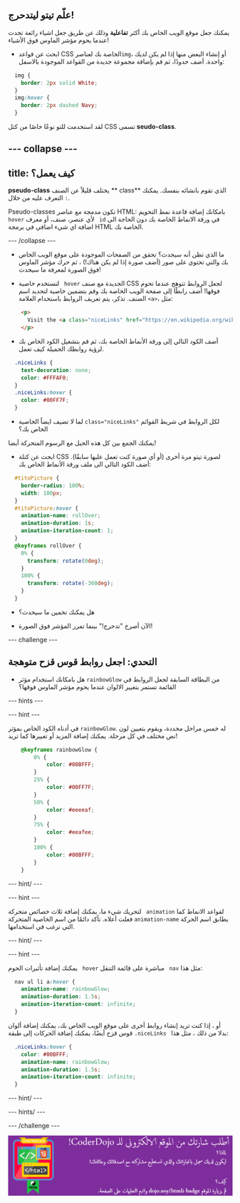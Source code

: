 ## علّم تيتو ليتدحرج!

يمكنك جعل موقع الويب الخاص بك أكثر **تفاعلية** وذلك عن طريق جعل اشياء رائعة تحدث عندما يحوم مؤشر الماوس فوق الأشياء!

+ ابحث عن قواعد CSS الخاصة بك لعناصر` img `، أو إنشاء البعض منها إذا لم يكن لديك واحدة. أضف حدودًا، ثم قم بإضافة مجموعة جديدة من القواعد الموجودة بالاسفل:

```css
  img {
    border: 2px solid White;
  }
  img:hover {
    border: 2px dashed Navy;
  }
```

لقد استخدمت للتو نوعًا خاصًا من كتل CSS تسمى **seudo-class**.

## \--- collapse \---

## title: كيف يعمل؟

**pseudo-class** يختلف قليلاً عن الصنف ** class** الذي تقوم بانشائه بنفسك. يمكنك التعرف عليه من خلال `:`.

Pseudo-classes تكون مدمجة مع عناصر HTML: بامكانك إضافة قاعدة نمط التحويم ` hover` لأي عنصر، صنف، أو معرف ` id` في ورقة الانماط الخاصة بك دون الحاجة الى اضافة اي شيء اضافي في برمجة HTML الخاصة بك.

\--- /collapse \---

+ ما الذي تظن أنه سيحدث؟ تحقق من الصفحات الموجودة على موقع الويب الخاص بك والتي تحتوي على صور (أضف صورة إذا لم يكن هناك!) ، ثم حرك مؤشر الماوس فوق الصورة لمعرفة ما سيحدث!

+ لنستخدم خاصية ` hover` الجديدة مع صنف CSS لجعل الروابط تتوهج عندما تحوم فوقها! أضف رابطًا إلى صفحة الويب الخاصة بك وقم بتضمين خاصية لتحديد اسم الصنف. تذكر، يتم تعريف الروابط باستخدام العلامة `<a>`، مثل:

```html
    <p>
      Visit the <a class="niceLinks" href="https://en.wikipedia.org/wiki/Ireland">Wikipedia page</a> to learn even more about Ireland!
    </p>
```

+ أضف الكود التالي إلى ورقة الأنماط الخاصة بك، ثم قم بتشغيل الكود الخاص بك لرؤية روابطك الجميلة كيف تعمل.

```css
  .niceLinks {
    text-decoration: none;
    color: #FFFAF0;
  }
  .niceLinks:hover {
    color: #00FF7F;
  }
```

+ لما لا تضيف ايضاً الخاصية `class="niceLinks"` لكل الروابط في شريط القوائم الخاص بك؟

يمكنك الجمع بين كل هذه الحيل مع الرسوم المتحركة أيضا!

+ ابحث عن كتلة CSS لصورة تيتو مرة أخرى (أو أي صورة كنت تعمل عليها سابقًا). أضف الكود التالي الى ملف ورقة الأنماط الخاص بك:

```css
  #titoPicture {
    border-radius: 100%;
    width: 100px;
  }
  #titoPicture:hover {
    animation-name: rollOver;
    animation-duration: 1s;
    animation-iteration-count: 1;
  }
  @keyframes rollOver {
    0% {
      transform: rotate(0deg);
    }
    100% {
      transform: rotate(-360deg);
    }
  }
```

+ هل يمكنك تخمين ما سيحدث؟

+ الآن أصرخ "تدحرج!" بينما تمرر المؤشر فوق الصورة!

\--- challenge \---

## التحدي: اجعل روابط قوس قزح متوهجة

+ هل بامكانك استخدام مؤثر `rainbowGlow` من البطاقة السابقة لجعل الروابط في القائمة تستمر بتغيير الالوان عندما يحوم مؤشر الماوس فوقها؟

\--- hints \---

\--- hint \---

في أدناه الكود الخاص بمؤثر ` rainbowGlow `. له خمس مراحل محددة، ويقوم بتعيين لون نص مختلف في كل مرحلة. يمكنك إضافة المزيد أو تغييرها كما تريد!

```css
    @keyframes rainbowGlow {
        0% {
            color: #00BFFF;
        }
        25% {
            color: #00FF7F;
        }
        50% {
            color: #eeeeaf;
        }
        75% {
            color: #eeafee;
        }
        100% {
            color: #00BFFF;
        }
    }
```

\--- hint/ \---

\--- hint \---

لتحريك شيء ما، يمكنك إضافة ثلاث خصائص متحركة ` animation` لقواعد الانماط كما فعلت أعلاه. تأكد دائمًا من اسم الخاصية المتحركة ` animation-name ` يطابق اسم الحركة التي ترغب في استخدامها.

\--- hint/ \---

\--- hint \---

يمكنك إضافة تأثيرات الحوم ` hover` مباشرة على قائمة التنقل ` nav` مثل هذا:

```css
  nav ul li a:hover {
    animation-name: rainbowGlow;
    animation-duration: 1.5s;
    animation-iteration-count: infinite;
  }
```

أو ، إذا كنت تريد إنشاء روابط أخرى على موقع الويب الخاص بك، يمكنك إضافة ألوان قوس قزح أيضًا، يمكنك إضافة الحركات إلى طبقة `.niceLinks ` بدلا من ذلك ، مثل هذا:

```css
  .niceLinks:hover {
    color: #00BFFF;
    animation-name: rainbowGlow;
    animation-duration: 1.5s;
    animation-iteration-count: infinite;
  }
```

\--- hint/ \---

\--- hints/ \---

\--- /challenge \---

![](images/badge-footer-image-html-intermed.png)
